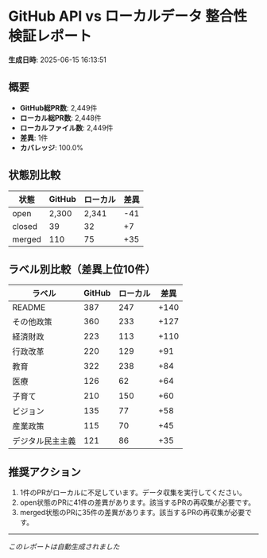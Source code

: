 # GitHub API vs ローカルデータ 整合性検証レポート

**生成日時**: 2025-06-15 16:13:51

## 概要

- **GitHub総PR数**: 2,449件
- **ローカル総PR数**: 2,448件
- **ローカルファイル数**: 2,449件
- **差異**: 1件
- **カバレッジ**: 100.0%

## 状態別比較

| 状態 | GitHub | ローカル | 差異 |
|------|--------|----------|------|
| open | 2,300 | 2,341 | -41 |
| closed | 39 | 32 | +7 |
| merged | 110 | 75 | +35 |

## ラベル別比較（差異上位10件）

| ラベル | GitHub | ローカル | 差異 |
|--------|--------|----------|------|
| README | 387 | 247 | +140 |
| その他政策 | 360 | 233 | +127 |
| 経済財政 | 223 | 113 | +110 |
| 行政改革 | 220 | 129 | +91 |
| 教育 | 322 | 238 | +84 |
| 医療 | 126 | 62 | +64 |
| 子育て | 210 | 150 | +60 |
| ビジョン | 135 | 77 | +58 |
| 産業政策 | 115 | 70 | +45 |
| デジタル民主主義 | 121 | 86 | +35 |

## 推奨アクション

1. 1件のPRがローカルに不足しています。データ収集を実行してください。
2. open状態のPRに41件の差異があります。該当するPRの再収集が必要です。
3. merged状態のPRに35件の差異があります。該当するPRの再収集が必要です。

---
*このレポートは自動生成されました*